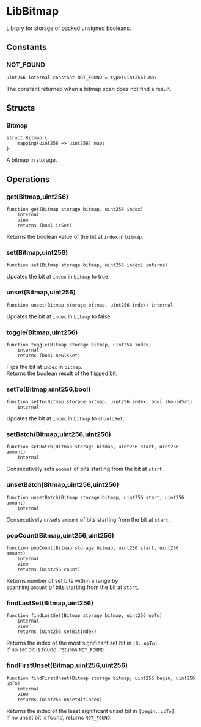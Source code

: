 # LibBitmap

Library for storage of packed unsigned booleans.






<!-- customintro:start --><!-- customintro:end -->

## Constants

### NOT_FOUND

```solidity
uint256 internal constant NOT_FOUND = type(uint256).max
```

The constant returned when a bitmap scan does not find a result.

## Structs

### Bitmap

```solidity
struct Bitmap {
    mapping(uint256 => uint256) map;
}
```

A bitmap in storage.

## Operations

### get(Bitmap,uint256)

```solidity
function get(Bitmap storage bitmap, uint256 index)
    internal
    view
    returns (bool isSet)
```

Returns the boolean value of the bit at `index` in `bitmap`.

### set(Bitmap,uint256)

```solidity
function set(Bitmap storage bitmap, uint256 index) internal
```

Updates the bit at `index` in `bitmap` to true.

### unset(Bitmap,uint256)

```solidity
function unset(Bitmap storage bitmap, uint256 index) internal
```

Updates the bit at `index` in `bitmap` to false.

### toggle(Bitmap,uint256)

```solidity
function toggle(Bitmap storage bitmap, uint256 index)
    internal
    returns (bool newIsSet)
```

Flips the bit at `index` in `bitmap`.   
Returns the boolean result of the flipped bit.

### setTo(Bitmap,uint256,bool)

```solidity
function setTo(Bitmap storage bitmap, uint256 index, bool shouldSet)
    internal
```

Updates the bit at `index` in `bitmap` to `shouldSet`.

### setBatch(Bitmap,uint256,uint256)

```solidity
function setBatch(Bitmap storage bitmap, uint256 start, uint256 amount)
    internal
```

Consecutively sets `amount` of bits starting from the bit at `start`.

### unsetBatch(Bitmap,uint256,uint256)

```solidity
function unsetBatch(Bitmap storage bitmap, uint256 start, uint256 amount)
    internal
```

Consecutively unsets `amount` of bits starting from the bit at `start`.

### popCount(Bitmap,uint256,uint256)

```solidity
function popCount(Bitmap storage bitmap, uint256 start, uint256 amount)
    internal
    view
    returns (uint256 count)
```

Returns number of set bits within a range by   
scanning `amount` of bits starting from the bit at `start`.

### findLastSet(Bitmap,uint256)

```solidity
function findLastSet(Bitmap storage bitmap, uint256 upTo)
    internal
    view
    returns (uint256 setBitIndex)
```

Returns the index of the most significant set bit in `[0..upTo]`.   
If no set bit is found, returns `NOT_FOUND`.

### findFirstUnset(Bitmap,uint256,uint256)

```solidity
function findFirstUnset(Bitmap storage bitmap, uint256 begin, uint256 upTo)
    internal
    view
    returns (uint256 unsetBitIndex)
```

Returns the index of the least significant unset bit in `[begin..upTo]`.   
If no unset bit is found, returns `NOT_FOUND`.